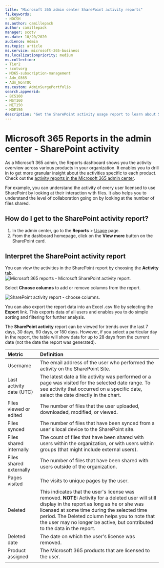 ```yaml
---
title: "Microsoft 365 admin center SharePoint activity reports"
f1.keywords:
- NOCSH
ms.author: camillepack
author: camillepack
manager: scotv
ms.date: 10/20/2020
audience: Admin
ms.topic: article
ms.service: microsoft-365-business
ms.localizationpriority: medium
ms.collection: 
- Tier2
- scotvorg
- M365-subscription-management
- Adm_O365
- Adm_NonTOC
ms.custom: AdminSurgePortfolio
search.appverid:
- BCS160
- MST160
- MET150
- MOE150
description: "Get the SharePoint activity usage report to learn about SharePoint licensed user file interactions, the number of files shared, and storage utilization."
---
```


# Microsoft 365 Reports in the admin center - SharePoint activity

As a Microsoft 365 admin, the Reports dashboard shows you the activity overview across various products in your organization. It enables you to drill in to get more granular insight about the activities specific to each product. Check out the [activity reports in the Microsoft 365 admin center](activity-reports.md).
  
For example, you can understand the activity of every user licensed to use SharePoint by looking at their interaction with files. It also helps you to understand the level of collaboration going on by looking at the number of files shared.
  
## How do I get to the SharePoint activity report?

1. In the admin center, go to the **Reports** \> <a href="https://go.microsoft.com/fwlink/p/?linkid=2074756" target="_blank">Usage</a> page. 
2. From the dashboard homepage, click on the **View more** button on the SharePoint card.
  
## Interpret the SharePoint activity report

You can view the activities in the SharePoint report by choosing the **Activity** tab.<br/>![Microsoft 365 reports - Microsoft SharePoint activity report.](../../media/5a0a96f-0e4f-4fb9-8baa-3262275b3d1f.png)

Select **Choose columns** to add or remove columns from the report. 

![SharePoint activity report - choose columns.](../../media/3c396cd1-9701-4712-8eaa-eb7bba702aa8.png)

You can also export the report data into an Excel .csv file by selecting the **Export** link. This exports data of all users and enables you to do simple sorting and filtering for further analysis.  

The **SharePoint activity** report can be viewed for trends over the last 7 days, 30 days, 90 days, or 180 days. However, if you select a particular day in the report, the table will show data for up to 28 days from the current date (not the date the report was generated).
  
|Metric|Definition|
|:-----|:-----|
|Username  |The email address of the user who performed the activity on the SharePoint Site. |
|Last activity date (UTC)  |The latest date a file activity was performed or a page was visited for the selected date range. To see activity that occurred on a specific date, select the date directly in the chart. |
|Files viewed or edited  |The number of files that the user uploaded, downloaded, modified, or viewed.  |
|Files synced   |The number of files that have been synced from a user's local device to the SharePoint site. |
|Files shared internally  | The count of files that have been shared with users within the organization, or with users within groups (that might include external users). |
|Files shared externally  |The number of files that have been shared with users outside of the organization. |
|Pages visited  |The visits to unique pages by the user. |
|Deleted  | This indicates that the user's license was removed.  **NOTE:** Activity for a deleted user will still display in the report as long as he or she was licensed at some time during the selected time period. The Deleted column helps you to note that the user may no longer be active, but contributed to the data in the report.  |
|Deleted date  |The date on which the user's license was removed. |
|Product assigned  |The Microsoft 365 products that are licensed to the user.|
|||
